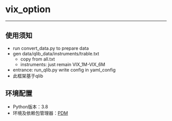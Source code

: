 # vix_option

---
## 使用须知
- run convert_data.py to prepare data
- gen data/qlib_data/instruments/trable.txt
  - copy from all.txt
  - instruments: just remain VIX_1M-VIX_6M
- entrance: run_qlib.py write config in yaml_config
- 此框架基于qlib

## 环境配置

- Python版本：3.8
- 环境及依赖包管理器：[PDM](https://pdm.fming.dev/latest/)
